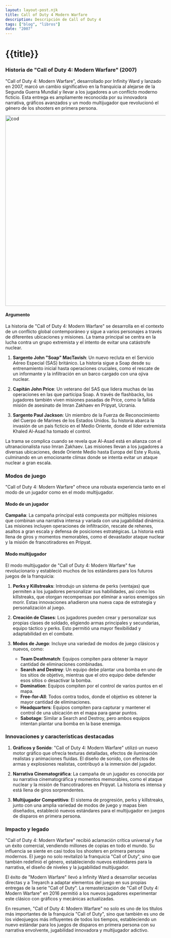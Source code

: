 ```yaml
---
layout: layout-post.njk
title: Call of Duty 4 Modern Warfare
description: Descripción de Call of Duty 4
tags: ["blog", "libros"]
date: "2007"
---
```


# {{title}}

### Historia de "Call of Duty 4: Modern Warfare" (2007)

"Call of Duty 4: Modern Warfare", desarrollado por Infinity Ward y lanzado en 2007, marcó un cambio significativo en la franquicia al alejarse de la Segunda Guerra Mundial y llevar a los jugadores a un conflicto moderno ficticio. Esta entrega es ampliamente reconocida por su innovadora narrativa, gráficos avanzados y un modo multijugador que revolucionó el género de los shooters en primera persona.

<img src="/img/cod4i.jpg" alt="cod" width="600" height="auto"/>

#### Argumento

La historia de "Call of Duty 4: Modern Warfare" se desarrolla en el contexto de un conflicto global contemporáneo y sigue a varios personajes a través de diferentes ubicaciones y misiones. La trama principal se centra en la lucha contra un grupo extremista y el intento de evitar una catástrofe nuclear.

1. **Sargento John "Soap" MacTavish**: Un nuevo recluta en el Servicio Aéreo Especial (SAS) británico. La historia sigue a Soap desde su entrenamiento inicial hasta operaciones cruciales, como el rescate de un informante y la infiltración en un barco cargado con una ojiva nuclear.
   
2. **Capitán John Price**: Un veterano del SAS que lidera muchas de las operaciones en las que participa Soap. A través de flashbacks, los jugadores también viven misiones pasadas de Price, como la fallida misión de asesinato de Imran Zakhaev en Pripyat, Ucrania.
   
3. **Sargento Paul Jackson**: Un miembro de la Fuerza de Reconocimiento del Cuerpo de Marines de los Estados Unidos. Su historia abarca la invasión de un país ficticio en el Medio Oriente, donde el líder extremista Khaled Al-Asad ha tomado el control.

La trama se complica cuando se revela que Al-Asad está en alianza con el ultranacionalista ruso Imran Zakhaev. Las misiones llevan a los jugadores a diversas ubicaciones, desde Oriente Medio hasta Europa del Este y Rusia, culminando en un emocionante clímax donde se intenta evitar un ataque nuclear a gran escala.

### Modos de juego

"Call of Duty 4: Modern Warfare" ofrece una robusta experiencia tanto en el modo de un jugador como en el modo multijugador.

#### Modo de un jugador

 **Campaña**: La campaña principal está compuesta por múltiples misiones que combinan una narrativa intensa y variada con una jugabilidad dinámica. Las misiones incluyen operaciones de infiltración, rescate de rehenes, asaltos a gran escala y defensa de posiciones estratégicas. La historia está llena de giros y momentos memorables, como el devastador ataque nuclear y la misión de francotiradores en Pripyat.

#### Modo multijugador

El modo multijugador de "Call of Duty 4: Modern Warfare" fue revolucionario y estableció muchos de los estándares para los futuros juegos de la franquicia:

1. **Perks y Killstreaks**: Introdujo un sistema de perks (ventajas) que permiten a los jugadores personalizar sus habilidades, así como los killstreaks, que otorgan recompensas por eliminar a varios enemigos sin morir. Estas innovaciones añadieron una nueva capa de estrategia y personalización al juego.
   
2. **Creación de Clases**: Los jugadores pueden crear y personalizar sus propias clases de soldado, eligiendo armas principales y secundarias, equipo táctico y perks. Esto permitió una mayor flexibilidad y adaptabilidad en el combate.
   
3. **Modos de Juego**: Incluye una variedad de modos de juego clásicos y nuevos, como:
   - **Team Deathmatch**: Equipos compiten para obtener la mayor cantidad de eliminaciones combinadas.
   - **Search and Destroy**: Un equipo debe plantar una bomba en uno de los sitios de objetivo, mientras que el otro equipo debe defender esos sitios o desactivar la bomba.
   - **Domination**: Equipos compiten por el control de varios puntos en el mapa.
   - **Free-for-All**: Todos contra todos, donde el objetivo es obtener la mayor cantidad de eliminaciones.
   - **Headquarters**: Equipos compiten para capturar y mantener el control de una ubicación en el mapa para ganar puntos.
   - **Sabotage**: Similar a Search and Destroy, pero ambos equipos intentan plantar una bomba en la base enemiga.

### Innovaciones y características destacadas

1. **Gráficos y Sonido**: "Call of Duty 4: Modern Warfare" utilizó un nuevo motor gráfico que ofrecía texturas detalladas, efectos de iluminación realistas y animaciones fluidas. El diseño de sonido, con efectos de armas y explosiones realistas, contribuyó a la inmersión del jugador.
   
2. **Narrativa Cinematográfica**: La campaña de un jugador es conocida por su narrativa cinematográfica y momentos memorables, como el ataque nuclear y la misión de francotiradores en Pripyat. La historia es intensa y está llena de giros sorprendentes.
   
3. **Multijugador Competitivo**: El sistema de progresión, perks y killstreaks, junto con una amplia variedad de modos de juego y mapas bien diseñados, estableció nuevos estándares para el multijugador en juegos de disparos en primera persona.

### Impacto y legado

"Call of Duty 4: Modern Warfare" recibió aclamación crítica universal y fue un éxito comercial, vendiendo millones de copias en todo el mundo. Su influencia se siente en casi todos los shooters en primera persona modernos. El juego no solo revitalizó la franquicia "Call of Duty", sino que también redefinió el género, estableciendo nuevos estándares para la narrativa, el diseño de niveles y la jugabilidad multijugador.

El éxito de "Modern Warfare" llevó a Infinity Ward a desarrollar secuelas directas y a Treyarch a adaptar elementos del juego en sus propias entregas de la serie "Call of Duty". La remasterización de "Call of Duty 4: Modern Warfare" en 2016 permitió a los nuevos jugadores experimentar este clásico con gráficos y mecánicas actualizadas.

En resumen, "Call of Duty 4: Modern Warfare" no solo es uno de los títulos más importantes de la franquicia "Call of Duty", sino que también es uno de los videojuegos más influyentes de todos los tiempos, estableciendo un nuevo estándar para los juegos de disparos en primera persona con su narrativa envolvente, jugabilidad innovadora y multijugador adictivo.

